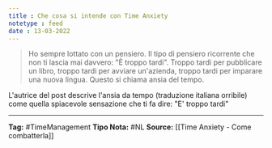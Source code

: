 ```yaml
---
title : Che cosa si intende con Time Anxiety
notetype : feed
date : 13-03-2022
---
```


> Ho sempre lottato con un pensiero. Il tipo di pensiero ricorrente che non ti lascia mai davvero: "È troppo tardi". Troppo tardi per pubblicare un libro, troppo tardi per avviare un'azienda, troppo tardi per imparare una nuova lingua. Questo si chiama ansia del tempo.

L'autrice del post descrive l'ansia da tempo (traduzione italiana orribile) come quella spiacevole sensazione che ti fa dire: "E' troppo tardi"







---
**Tag:** #TimeManagement 
**Tipo Nota:** #NL
**Source:** [[Time Anxiety - Come combatterla]]